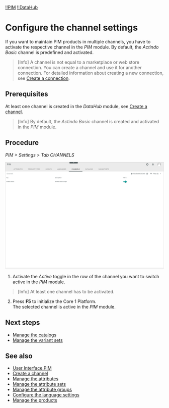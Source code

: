 [!!PIM](PIM)
[!!DataHub](DataHub)

# Configure the channel settings

If you want to maintain PIM products in multiple channels, you have to activate the respective channel in the *PIM* module. By default, the *Actindo Basic* channel is predefined and activated.

> [Info] A channel is not equal to a marketplace or web store connection. You can create a channel and use it for another connection. For detailed information about creating a new connection, see [Create a connection](to_be_completed).

## Prerequisites

At least one channel is created in the *DataHub* module, see [Create a channel](/DataHub/Integration/04_ManageChannels.md#create-a-channel).

> [Info] By default, the *Actindo Basic* channel is created and activated in the *PIM* module.

## Procedure
*PIM > Settings > Tab CHANNELS*

![Channels](/Assets/Screenshots/PIM/Settings/Channels/Channels.png "[Channels]")

1. Activate the *Active* toggle in the row of the channel you want to switch active in the *PIM* module.

  > [Info] At least one channel has to be activated.

2. Press **F5** to initialize the Core 1 Platform.   
  The selected channel is active in the *PIM* module.

## Next steps

- [Manage the catalogs](06_ManageCatalogs.md)
- [Manage the variant sets](07_ManageVariantSets.md)

## See also

- [User Interface PIM](/PIM/UserInterface/00_UserInterface.md)
- [Create a channel](/DataHub/Integration/04_ManageChannels.md#create-a-channel)
- [Manage the attributes](01_ManageAttributes.md)
- [Manage the attribute sets](02_ManageAttributeSets.md)
- [Manage the attribute groups](03_ManageAttributeGroups.md)
- [Configure the language settings](04_ConfigureLanguages.md)
- [Manage the products](/PIM/Operation/01_ManageProducts.md)
